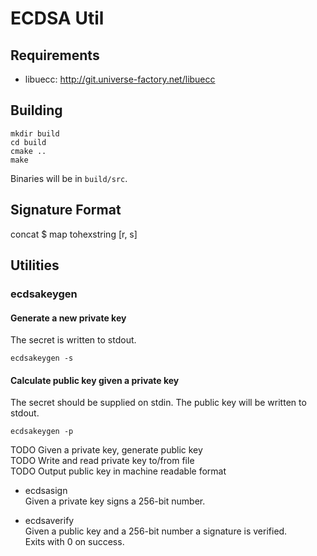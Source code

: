 ECDSA Util
==========

Requirements
------------

  * libuecc: http://git.universe-factory.net/libuecc

Building
--------

    mkdir build
    cd build
    cmake ..
    make

Binaries will be in `build/src`.

Signature Format
----------------

concat $ map tohexstring [r, s]

Utilities
---------

### ecdsakeygen

#### Generate a new private key

The secret is written to stdout.

    ecdsakeygen -s

#### Calculate public key given a private key

The secret should be supplied on stdin. The public key will be written to
stdout.

    ecdsakeygen -p

TODO Given a private key, generate public key  
TODO Write and read private key to/from file  
TODO Output public key in machine readable format  

  * ecdsasign  
    Given a private key signs a 256-bit number.

  * ecdsaverify  
    Given a public key and a 256-bit number a signature is verified.  
    Exits with 0 on success.  
